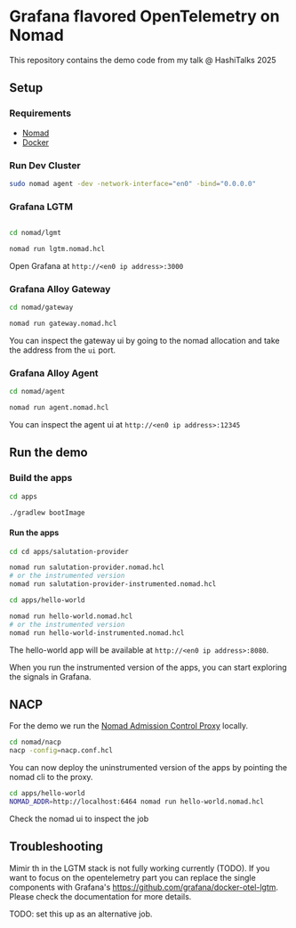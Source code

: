 # Grafana flavored OpenTelemetry on Nomad

This repository contains the demo code from my talk @ HashiTalks 2025


## Setup

### Requirements

- [Nomad](https://developer.hashicorp.com/nomad/install)
- [Docker](https://docs.docker.com/get-docker/)

### Run Dev Cluster

```bash
sudo nomad agent -dev -network-interface="en0" -bind="0.0.0.0"
```

### Grafana LGTM

```bash

cd nomad/lgmt

nomad run lgtm.nomad.hcl
```

Open Grafana at `http://<en0 ip address>:3000`

### Grafana Alloy Gateway

```bash
cd nomad/gateway

nomad run gateway.nomad.hcl
```

You can inspect the gateway ui by going to the nomad allocation and take the address from the `ui` port.

### Grafana Alloy Agent

```bash
cd nomad/agent

nomad run agent.nomad.hcl
```
You can inspect the agent ui at `http://<en0 ip address>:12345`

## Run the demo

### Build the apps

```bash
cd apps

./gradlew bootImage
```

#### Run the apps


```bash
cd cd apps/salutation-provider

nomad run salutation-provider.nomad.hcl
# or the instrumented version
nomad run salutation-provider-instrumented.nomad.hcl
```

```bash
cd apps/hello-world

nomad run hello-world.nomad.hcl
# or the instrumented version
nomad run hello-world-instrumented.nomad.hcl
```

The hello-world app will be available at `http://<en0 ip address>:8080`.

When you run the instrumented version of the apps, you can start exploring the signals in Grafana.

## NACP

For the demo we run the [Nomad Admission Control Proxy](https://github.com/mxab/nacp) locally.

```bash
cd nomad/nacp
nacp -config=nacp.conf.hcl
```

You can now deploy the uninstrumented version of the apps by pointing the nomad cli to the proxy.


```bash
cd apps/hello-world
NOMAD_ADDR=http://localhost:6464 nomad run hello-world.nomad.hcl
```

Check the nomad ui to inspect the job


## Troubleshooting

Mimir th in the LGTM stack is not fully working currently (TODO). If you want to focus on the opentelemetry part you can replace the single components with Grafana's https://github.com/grafana/docker-otel-lgtm. Please check the documentation for more details.

TODO: set this up as an alternative job.
